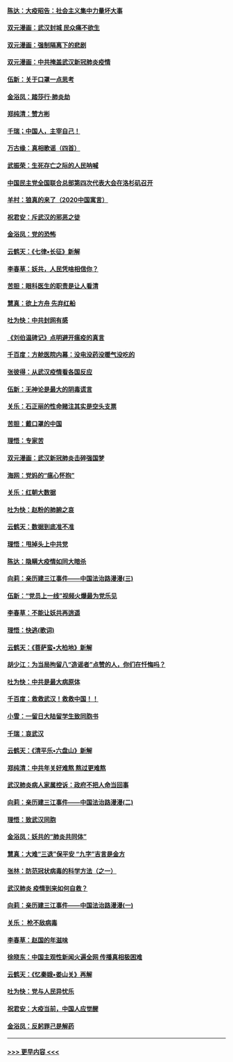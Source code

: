 #### [陈达：大疫昭告：社会主义集中力量坏大事](../pages/nsc993/n11859419.md?t=02120533) 
#### [双元漫画：武汉封城 民众痛不欲生](../pages/nsc993/n11859287.md?t=02120533) 
#### [双元漫画：强制隔离下的悲剧](../pages/nsc993/n11859244.md?t=02120533) 
#### [双元漫画：中共掩盖武汉新冠肺炎疫情](../pages/nsc993/n11858249.md?t=02120533) 
#### [伍新：关于口罩一点思考](../pages/nsc993/n11859195.md?t=02120533) 
#### [金浴凤：踏莎行‧肺炎劫](../pages/nsc993/n11858227.md?t=02120533) 
#### [郑纯清：赞方彬](../pages/nsc993/n11856803.md?t=02120533) 
#### [千瑞；中国人，主宰自己！](../pages/nsc993/n11856793.md?t=02120533) 
#### [万古缘：真相歌谣（四首）](../pages/nsc993/n11856263.md?t=02120533) 
#### [武振荣：生死存亡之际的人民呐喊](../pages/nsc993/n11856256.md?t=02120533) 
#### [中国民主党全国联合总部第四次代表大会在洛杉矶召开](../pages/nsc993/n11856344.md?t=02120533) 
#### [羊村：狼真的来了（2020中国寓言）](../pages/nsc993/n11856229.md?t=02120533) 
#### [祝君安：斥武汉的邪恶之徒](../pages/nsc993/n11855861.md?t=02120533) 
#### [金浴凤：党的恐怖](../pages/nsc993/n11855849.md?t=02120533) 
#### [云鹤天：《七律▪长征》新解](../pages/nsc993/n11855479.md?t=02120533) 
#### [李春草：妖共，人民凭啥相信你？](../pages/nsc993/n11855196.md?t=02120533) 
#### [苦胆：眼科医生的职责是让人看清](../pages/nsc993/n11853840.md?t=02120533) 
#### [慧真：欲上方舟 先弃红船](../pages/nsc993/n11853483.md?t=02120533) 
#### [吐为快：中共封网有感](../pages/nsc993/n11852575.md?t=02120533) 
#### [《刘伯温碑记》点明避开瘟疫的真言](../pages/nsc993/n11852128.md?t=02120533) 
#### [千百度：方舱医院内幕：没电没药没暖气没吃的](../pages/nsc993/n11850211.md?t=02120533) 
#### [张彼得：从武汉疫情看各国反应](../pages/nsc993/n11850102.md?t=02120533) 
#### [伍新：无神论是最大的阴毒谎言](../pages/nsc993/n11846129.md?t=02120533) 
#### [关乐：石正丽的性命赌注其实是空头支票](../pages/nsc993/n11846109.md?t=02120533) 
#### [苦胆：戴口罩的中国](../pages/nsc993/n11845576.md?t=02120533) 
#### [理悟：专家苦](../pages/nsc993/n11845564.md?t=02120533) 
#### [双元漫画：武汉新冠肺炎击碎强国梦](../pages/nsc993/n11843320.md?t=02120533) 
#### [海网：党妈的“瘟心怀抱”](../pages/nsc993/n11840740.md?t=02120533) 
#### [关乐：红朝大数据](../pages/nsc993/n11840675.md?t=02120533) 
#### [吐为快：赵粉的肺腑之哀](../pages/nsc993/n11840618.md?t=02120533) 
#### [云鹤天：数据到底准不准](../pages/nsc993/n11840325.md?t=02120533) 
#### [理悟：甩掉头上中共党](../pages/nsc993/n11838826.md?t=02120533) 
#### [陈达：隐瞒大疫情如同大暗杀](../pages/nsc993/n11838771.md?t=02120533) 
#### [向莉：亲历建三江事件——中国法治路漫漫(三)](../pages/nsc993/n11831825.md?t=02120533) 
#### [伍新：“党员上一线”视频火爆最为党乐见](../pages/nsc993/n11838200.md?t=02120533) 
#### [李春草：不能让妖共再逍遥](../pages/nsc993/n11838102.md?t=02120533) 
#### [理悟：快逃(歌词)](../pages/nsc993/n11838083.md?t=02120533) 
#### [云鹤天：《菩萨蛮▪大柏地》新解](../pages/nsc993/n11838059.md?t=02120533) 
#### [胡少江：为当局拘留八“造谣者”点赞的人，你们在忏悔吗？](../pages/nsc993/n11836801.md?t=02120533) 
#### [吐为快：中共是最大病原体](../pages/nsc993/n11836748.md?t=02120533) 
#### [千百度：救救武汉！救救中国！！](../pages/nsc993/n11836145.md?t=02120533) 
#### [小雪：一留日大陆留学生致同胞书](../pages/nsc993/n11834624.md?t=02120533) 
#### [千瑞：哀武汉](../pages/nsc993/n11833647.md?t=02120533) 
#### [云鹤天：《清平乐▪六盘山》新解](../pages/nsc993/n11833611.md?t=02120533) 
#### [郑纯清：中共年关好难熬 熬过更难熬](../pages/nsc993/n11833489.md?t=02120533) 
#### [武汉肺炎病人家属控诉：政府不把人命当回事](../pages/nsc993/n11833205.md?t=02120533) 
#### [向莉：亲历建三江事件——中国法治路漫漫(二)](../pages/nsc993/n11829102.md?t=02120533) 
#### [理悟：致武汉同胞](../pages/nsc993/n11831522.md?t=02120533) 
#### [金浴凤：妖共的“肺炎共同体”](../pages/nsc993/n11829448.md?t=02120533) 
#### [慧真：大难“三退”保平安 “九字”吉言是金方](../pages/nsc993/n11829501.md?t=02120533) 
#### [张林：防范冠状病毒的科学方法（之一）](../pages/nsc993/n11828618.md?t=02120533) 
#### [武汉肺炎 疫情到来如何自救？](../pages/nsc993/n11827632.md?t=02120533) 
#### [向莉：亲历建三江事件——中国法治路漫漫(一)](../pages/nsc993/n11827190.md?t=02120533) 
#### [关乐： 枪不敌病毒](../pages/nsc993/n11826746.md?t=02120533) 
#### [李春草：赵国的年滋味](../pages/nsc993/n11826321.md?t=02120533) 
#### [徐晓东：中国主观性新闻火遍全网 传播真相极困难](../pages/nsc993/n11826508.md?t=02120533) 
#### [云鹤天：《忆秦娥▪娄山关》再解](../pages/nsc993/n11824682.md?t=02120533) 
#### [吐为快：党与人民异忧乐](../pages/nsc993/n11824660.md?t=02120533) 
#### [祝君安：大疫当前，中国人应觉醒](../pages/nsc993/n11821946.md?t=02120533) 
#### [金浴凤：反躬罪己是解药](../pages/nsc993/n11820280.md?t=02120533) 

----
#### [ >>> 更早内容 <<< ](../indexes/nsc993-earlier.md)

